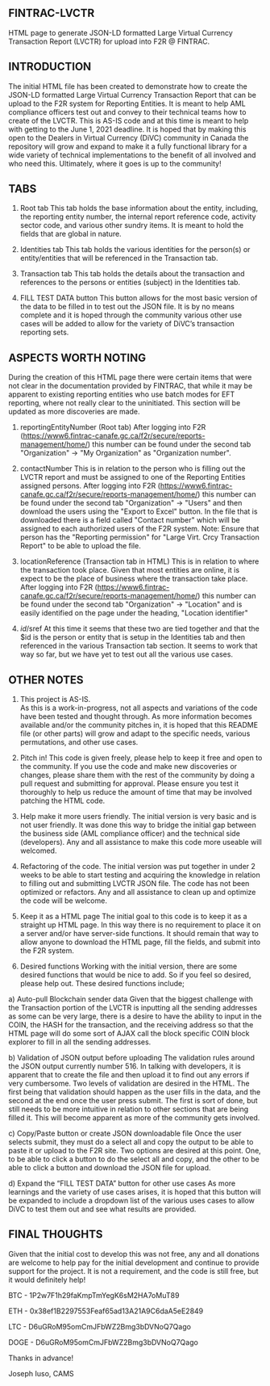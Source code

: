 ##  FINTRAC-LVCTR
HTML page to generate JSON-LD formatted Large Virtual Currency Transaction Report (LVCTR) for upload into F2R @ FINTRAC.

## INTRODUCTION
The initial HTML file has been created to demonstrate how to create the JSON-LD formatted Large Virtual Currency Transaction Report that can be upload to the F2R system for Reporting Entities. It is meant to help AML compliance officers test out and convey to their technical teams how to create of the LVCTR.  This is AS-IS code and at this time is meant to help with getting to the June 1, 2021 deadline.  It is hoped that by making this open to the Dealers in Virtual Currency (DiVC) community in Canada the repository will grow and expand to make it a fully functional library for a wide variety of technical implementations to the benefit of all involved and who need this.  Ultimately, where it goes is up to the community!

## TABS
1. Root tab
This tab holds the base information about the entity, including, the reporting entity number, the internal report reference code, activity sector code, and various other sundry items.  It is meant to hold the fields that are global in nature.  

2. Identities tab
This tab holds the various identities for the person(s) or entity/entities that will be referenced in the Transaction tab.  

3. Transaction tab
This tab holds the details about the transaction and references to the persons or entities (subject) in the Identities tab.

4. FILL TEST DATA button
This button allows for the most basic version of the data to be filled in to test out the JSON file.  It is by no means complete and it is hoped through the community various other use cases will be added to allow for the variety of DiVC’s transaction reporting sets.

## ASPECTS WORTH NOTING

During the creation of this HTML page there were certain items that were not clear in the documentation provided by FINTRAC, that while it may be apparent to existing reporting entities who use batch modes for EFT reporting, where not really clear to the uninitiated.  This section will be updated as more discoveries are made.

1. reportingEntityNumber (Root tab)
After logging into F2R (https://www6.fintrac-canafe.gc.ca/f2r/secure/reports-management/home/) this number can be found under the second tab "Organization" -> "My Organization" as "Organization number".

2. contactNumber 
This is in relation to the person who is filling out the LVCTR report and must be assigned to one of the Reporting Entities assigned persons.  After logging into F2R (https://www6.fintrac-canafe.gc.ca/f2r/secure/reports-management/home/) this number can be found under the second tab "Organization" -> "Users" and then download the users using the "Export to Excel" button.  In the file that is downloaded there is a field called "Contact number" which will be assigned to each authorized users of the F2R system.  Note: Ensure that person has the "Reporting permission" for "Large Virt. Crcy Transaction Report" to be able to upload the file.

3. locationReference (Transaction tab in HTML)
This is in relation to where the transaction took place.  Given that most entities are online, it is expect to be the place of business where the transaction take place. After logging into F2R (https://www6.fintrac-canafe.gc.ca/f2r/secure/reports-management/home/) this number can be found under the second tab "Organization" -> "Location" and is easily identified on the page under the heading, "Location identifier"

4. $id/$sref
At this time it seems that these two are tied together and that the $id is the person or entity that is setup in the Identities tab and then referenced in the various Transaction tab section.  It seems to work that way so far, but we have yet to test out all the various use cases.

## OTHER NOTES

1. This project is AS-IS.  
As this is a work-in-progress, not all aspects and variations of the code have been tested and thought through.  As more information becomes available and/or the community pitches in, it is hoped that this README file (or other parts) will grow and adapt to the specific needs, various permutations, and other use cases.

2. Pitch in! 
This code is given freely, please help to keep it free and open to the community. If you use the code and make new discoveries or changes, please share them with the rest of the community by doing a pull request and submitting for approval.    Please ensure you test it thoroughly to help us reduce the amount of time that may be involved patching the HTML code.

3. Help make it more users friendly.
The initial version is very basic and is not user friendly.  It was done this way to bridge the initial gap between the business side (AML compliance officer) and the technical side (developers).  Any and all assistance to make this code more useable will welcomed.

4. Refactoring of the code.
The initial version was put together in under 2 weeks to be able to start testing and acquiring the knowledge in relation to filling out and submitting LVCTR JSON file.  The code has not been optimized or refactors.  Any and all assistance to clean up and optimize the code will be welcome.

5. Keep it as a HTML page
The initial goal to this code is to keep it as a straight up HTML page.  In this way there is no requirement to place it on a server and/or have server-side functions.  It should remain that way to allow anyone to download the HTML page, fill the fields, and submit into the F2R system.  

6. Desired functions 
Working with the initial version, there are some desired functions that would be nice to add.  So if you feel so desired, please help out.  These desired functions include;

a) Auto-pull Blockchain sender data
Given that the biggest challenge with the Transaction portion of the LVCTR is inputting all the sending addresses as some can be very large, there is a desire to have the ability to input in the COIN, the HASH for the transaction, and the receiving address so that the HTML page will do some sort of AJAX call the block specific COIN block explorer to fill in all the sending addresses. 

b) Validation of JSON output before uploading
The validation rules around the JSON output currently number 516.  In talking with developers, it is apparent that to create the file and then upload it to find out any errors if very cumbersome.  Two levels of validation are desired in the HTML.  The first being that validation should happen as the user fills in the data, and the second at the end once the user press submit. The first is sort of done, but still needs to be more intuitive in relation to other sections that are being filled it.  This will become apparent as more of the community gets involved.

c) Copy/Paste button or create JSON downloadable file
Once the user selects submit, they must do a select all and copy the output to be able to paste it or upload to the F2R site.  Two options are desired at this point.  One, to be able to click a button to do the select all and copy, and the other to be able to click a button and download the JSON file for upload. 

d) Expand the “FILL TEST DATA” button for other use cases
As more learnings and the variety of use cases arises, it is hoped that this button will be expanded to include a dropdown list of the various uses cases to allow DiVC to test them out and see what results are provided.

## FINAL THOUGHTS
Given that the initial cost to develop this was not free, any and all donations are welcome to help pay for the initial development and continue to provide support for the project.  It is not a requirement, and the code is still free, but it would definitely help!

BTC - 1P2w7F1h29faKmpTmYegK6sM2HA7oMuT89

ETH - 0x38ef1B2297553Feaf65ad13A21A9C6daA5eE2849

LTC - D6uGRoM95omCmJFbWZ2Bmg3bDVNoQ7Qago

DOGE - D6uGRoM95omCmJFbWZ2Bmg3bDVNoQ7Qago


Thanks in advance!

Joseph Iuso, CAMS

